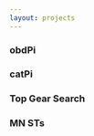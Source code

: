 ```yaml
---
layout: projects
---
```


<section id="projects">
    <div class="container">
        <div class="item flex-50 has-centered-content project-item has-gutter zoom-on-hover">
            <a href="/projects/obdpi/"></a>
            <h3>obdPi</h3>
            <div class="background-image-wrapper">
                <div class="is-opaque" style="background-image: url('https://assets.bpwalters.com/images/obdpi.jpg');"></div>
            </div>
        </div>
        <div class="item flex-50 has-centered-content project-item has-gutter zoom-on-hover">
            <a href="/projects/catpi/"></a>
            <h3>catPi</h3>
            <div class="background-image-wrapper">
                <div class="is-opaque" style="background-image: url('https://assets.bpwalters.com/images/catpi.jpg');"></div>
            </div>
        </div>
        <div class="item flex-50 has-centered-content project-item has-gutter zoom-on-hover">
            <a href="/projects/top-gear-search/"></a>
            <h3>Top Gear Search</h3>
            <div class="background-image-wrapper">
                <div class="is-opaque" style="background-image: url('https://assets.bpwalters.com/images/top_gear_search.png');"></div>
            </div>
        </div>
        <div class="item flex-50 has-centered-content project-item has-gutter zoom-on-hover">
            <a href="/projects/mnstoc/"></a>
            <h3>MN STs</h3>
            <div class="background-image-wrapper">
                <div class="is-opaque" style="background-image: url('https://assets.bpwalters.com/images/mnstoc.png');"></div>
            </div>
        </div>
    </div>
</section>
